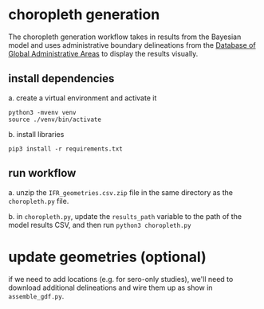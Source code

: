 # choropleth generation

The choropleth generation workflow takes in results from the Bayesian model and uses administrative boundary delineations from the [Database of Global Administrative Areas](https://gadm.org/index.html) to display the results visually.

## install dependencies

a. create a virtual environment and activate it

```
python3 -mvenv venv 
source ./venv/bin/activate
```

b. install libraries 

```
pip3 install -r requirements.txt
```

## run workflow 

a. unzip the `IFR_geometries.csv.zip` file in the same directory as the `choropleth.py` file.

b. in `choropleth.py`, update the `results_path` variable to the path of the model results CSV, and then run `python3 choropleth.py` 


# update geometries (optional)
if we need to add locations (e.g. for sero-only studies), we'll need to download additional delineations and wire them up as show in `assemble_gdf.py`.
